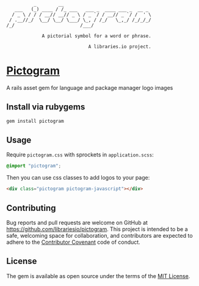 
              _        __
       ___   (_) ____ / /_ ___   ___ _  ____ ___ _  __ _
      / _ \ / / / __// __// _ \ / _ `/ / __// _ `/ /  ' \
     / .__//_/  \__/ \__/ \___/ \_, / /_/   \_,_/ /_/_/_/
    /_/                        /___/

                 A pictorial symbol for a word or phrase.

                                  A libraries.io project.


# [Pictogram](http://libraries.io/rubygems/pictogram)

A rails asset gem for language and package manager logo images

## Install via rubygems
```sh
gem install pictogram
```

## Usage

Require `pictogram.css` with sprockets in `application.scss`:

```css
@import "pictogram";
```

Then you can use css classes to add logos to your page:

```html
<div class="pictogram pictogram-javascript"></div>
```

## Contributing

Bug reports and pull requests are welcome on GitHub at https://github.com/librariesio/pictogram. This project is intended to be a safe, welcoming space for collaboration, and contributors are expected to adhere to the [Contributor Covenant](http://contributor-covenant.org) code of conduct.


## License

The gem is available as open source under the terms of the [MIT License](http://opensource.org/licenses/MIT).
